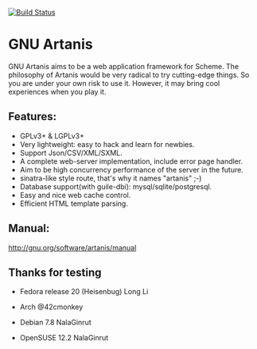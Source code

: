 [![Build Status](https://travis-ci.org/NalaGinrut/artanis.svg)](https://travis-ci.org/NalaGinrut/artanis)

GNU Artanis
=========

GNU Artanis aims to be a web application framework for Scheme.
The philosophy of Artanis would be very radical to try cutting-edge things.
So you are under your own risk to use it. However, it may bring cool experiences
when you play it. 

## Features:

* GPLv3+ & LGPLv3+
* Very lightweight: easy to hack and learn for newbies.
* Support Json/CSV/XML/SXML.
* A complete web-server implementation, include error page handler.
* Aim to be high concurrency performance of the server in the future.
* sinatra-like style route, that's why it names "artanis" ;-)
* Database support(with guile-dbi): mysql/sqlite/postgresql.
* Easy and nice web cache control.
* Efficient HTML template parsing.

## Manual:
http://gnu.org/software/artanis/manual

## Thanks for testing
* Fedora release 20 (Heisenbug)
  Long Li <atommann AT gmail.com>

* Arch
  @42cmonkey

* Debian 7.8
  NalaGinrut

* OpenSUSE 12.2
  NalaGinrut
